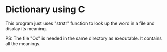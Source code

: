 Dictionary using C
===============

This program just uses "strstr" function to look up the word in a file and display its meaning. 

PS: The file "Ox" is needed in the same directory as executable. It contains all the meanings.
